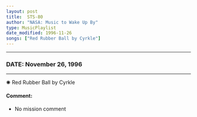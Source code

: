 ```yaml
---
layout: post
title:  STS-80
author: "NASA: Music to Wake Up By"
type: MusicPlaylist
date_modified: 1996-11-26
songs: ["Red Rubber Ball by Cyrkle"]
---
```


----
### DATE: November 26, 1996
----
✺ Red Rubber Ball by Cyrkle

#### Comment:
* No mission comment



<br/>
<center>
	<a target="_blank"
	   href="https://twitter.com/intent/tweet?hashtags=Space,NASA,Playlist,NASAWakeupCalls,SpaceProgram&text={{ page.author}}, '{{ page.songs.first }}' {{ page.title }}, {{ page.date | date: '%B %d, %Y' }}. {{ site.url }}{{ page.url }} @nasawakeupcalls">
	   <i class="fab fa-twitter" alt="Tweet this page" style="font-size: 1.3em;"></i>
	</a>
	&nbsp; 	<i class="fas fa-user-astronaut" style="font-size: 1.5em;"></i> &nbsp;
    <a type="amzn" search="'Red Rubber Ball by Cyrkle'" category="popular music">
        <i class="fab fa-amazon" style="font-size: 1.3em;"></i>
    </a>
</center>
